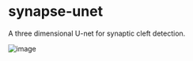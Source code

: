# synapse-unet
A three dimensional U-net for synaptic cleft detection. 

![image](https://github.com/zudi-lin/raw/master/synapse-unet/img/unet_synapse.png)

